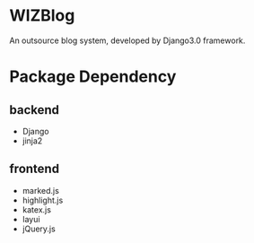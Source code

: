 # WIZBlog

An outsource blog system, developed by Django3.0 framework.

# Package Dependency

## backend
- Django
- jinja2

## frontend
- marked.js
- highlight.js
- katex.js
- layui
- jQuery.js
